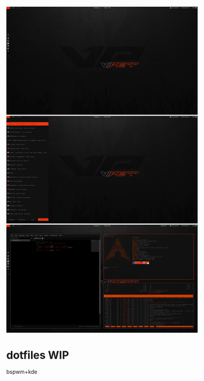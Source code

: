 ![repo list](screenshots/bspwm.png)
![repo list](screenshots/bspwm1.png)
![repo list](screenshots/bspwm2.png)

# dotfiles WIP

bspwm+kde 
